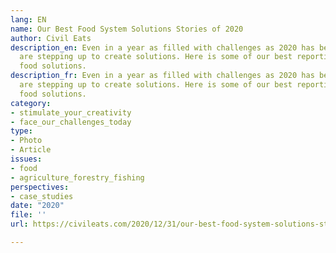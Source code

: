 ```yaml
---
lang: EN
name: Our Best Food System Solutions Stories of 2020
author: Civil Eats
description_en: Even in a year as filled with challenges as 2020 has been, people
  are stepping up to create solutions. Here is some of our best reporting on promising
  food solutions.
description_fr: Even in a year as filled with challenges as 2020 has been, people
  are stepping up to create solutions. Here is some of our best reporting on promising
  food solutions.
category:
- stimulate_your_creativity
- face_our_challenges_today
type:
- Photo
- Article
issues:
- food
- agriculture_forestry_fishing
perspectives:
- case_studies
date: "2020"
file: ''
url: https://civileats.com/2020/12/31/our-best-food-system-solutions-stories-of-2020/

---
```


